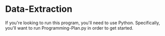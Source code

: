 # Data-Extraction
If you're looking to run this program, you'll need to use Python. Specifically, you'll want to run Programming-Plan.py in order to get started.
